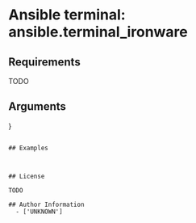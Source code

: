 # Ansible terminal: ansible.terminal_ironware





## Requirements

TODO

## Arguments

}
```

## Examples



## License

TODO

## Author Information
  - ['UNKNOWN']
